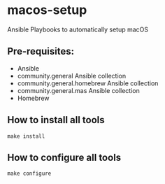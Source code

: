 # macos-setup

Ansible Playbooks to automatically setup macOS

## Pre-requisites:

- Ansible
- community.general Ansible collection
- community.general.homebrew Ansible collection
- community.general.mas Ansible collection
- Homebrew

## How to install all tools

`make install`

## How to configure all tools

`make configure`
